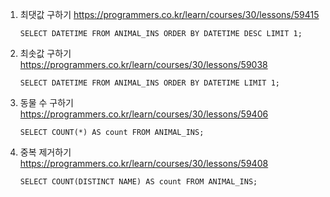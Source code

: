 1. 최댓값 구하기 https://programmers.co.kr/learn/courses/30/lessons/59415

   ```
   SELECT DATETIME FROM ANIMAL_INS ORDER BY DATETIME DESC LIMIT 1;
   ```

2. 최솟값 구하기 https://programmers.co.kr/learn/courses/30/lessons/59038

   ```
   SELECT DATETIME FROM ANIMAL_INS ORDER BY DATETIME LIMIT 1;
   ```

3. 동물 수 구하기 https://programmers.co.kr/learn/courses/30/lessons/59406

   ```
   SELECT COUNT(*) AS count FROM ANIMAL_INS;
   ```

4. 중복 제거하기 https://programmers.co.kr/learn/courses/30/lessons/59408

   ```
   SELECT COUNT(DISTINCT NAME) AS count FROM ANIMAL_INS;
   ```

   